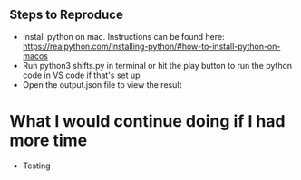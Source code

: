 ## Steps to Reproduce

- Install python on mac. Instructions can be found here: https://realpython.com/installing-python/#how-to-install-python-on-macos
- Run python3 shifts.py in terminal or hit the play button to run the python code in VS code if that's set up
- Open the output.json file to view the result

# What I would continue doing if I had more time
- Testing